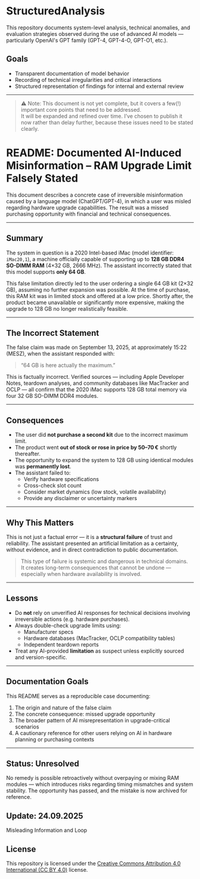 # StructuredAnalysis

This repository documents system-level analysis, technical anomalies, and evaluation strategies observed during the use of advanced AI models — particularly OpenAI's GPT family (GPT-4, GPT-4-O, GPT-O1, etc.).

## Goals

- Transparent documentation of model behavior
- Recording of technical irregularities and critical interactions
- Structured representation of findings for internal and external review

---

> ⚠️ Note: This document is not yet complete, but it covers a few(!) important core points that need to be addressed.  
> It will be expanded and refined over time. I’ve chosen to publish it now rather than delay further, because these issues need to be stated clearly.


# README: Documented AI-Induced Misinformation – RAM Upgrade Limit Falsely Stated

This document describes a concrete case of irreversible misinformation caused by a language model (ChatGPT/GPT-4), in which a user was misled regarding hardware upgrade capabilities. The result was a missed purchasing opportunity with financial and technical consequences.

---

## Summary

The system in question is a 2020 Intel-based iMac (model identifier: `iMac20,1`), a machine officially capable of supporting up to **128 GB DDR4 SO-DIMM RAM** (4×32 GB, 2666 MHz). The assistant incorrectly stated that this model supports **only 64 GB**.

This false limitation directly led to the user ordering a single 64 GB kit (2×32 GB), assuming no further expansion was possible. At the time of purchase, this RAM kit was in limited stock and offered at a low price. Shortly after, the product became unavailable or significantly more expensive, making the upgrade to 128 GB no longer realistically feasible.

---

## The Incorrect Statement

The false claim was made on September 13, 2025, at approximately 15:22 (MESZ), when the assistant responded with:

> “64 GB is here actually the maximum.”

This is factually incorrect. Verified sources — including Apple Developer Notes, teardown analyses, and community databases like MacTracker and OCLP — all confirm that the 2020 iMac supports 128 GB total memory via four 32 GB SO-DIMM DDR4 modules.

---

## Consequences

- The user did **not purchase a second kit** due to the incorrect maximum limit.
- The product went **out of stock or rose in price by 50–70 €** shortly thereafter.
- The opportunity to expand the system to 128 GB using identical modules was **permanently lost**.
- The assistant failed to:
  - Verify hardware specifications
  - Cross-check slot count
  - Consider market dynamics (low stock, volatile availability)
  - Provide any disclaimer or uncertainty markers

---

## Why This Matters

This is not just a factual error — it is a **structural failure** of trust and reliability. The assistant presented an artificial limitation as a certainty, without evidence, and in direct contradiction to public documentation.

> This type of failure is systemic and dangerous in technical domains.  
> It creates long-term consequences that cannot be undone — especially when hardware availability is involved.

---

## Lessons

- Do **not** rely on unverified AI responses for technical decisions involving irreversible actions (e.g. hardware purchases).
- Always double-check upgrade limits using:
  - Manufacturer specs
  - Hardware databases (MacTracker, OCLP compatibility tables)
  - Independent teardown reports
- Treat any AI-provided **limitation** as suspect unless explicitly sourced and version-specific.

---

## Documentation Goals

This README serves as a reproducible case documenting:

1. The origin and nature of the false claim  
2. The concrete consequence: missed upgrade opportunity  
3. The broader pattern of AI misrepresentation in upgrade-critical scenarios  
4. A cautionary reference for other users relying on AI in hardware planning or purchasing contexts

---

## Status: Unresolved

No remedy is possible retroactively without overpaying or mixing RAM modules — which introduces risks regarding timing mismatches and system stability. The opportunity has passed, and the mistake is now archived for reference.


## Update: 24.09.2025

Misleading Information and Loop


## License

This repository is licensed under the [Creative Commons Attribution 4.0 International (CC BY 4.0)](https://creativecommons.org/licenses/by/4.0/) license.
